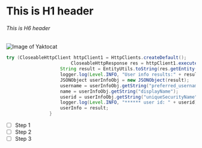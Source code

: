# This is H1 header
###### This is H6 header

![Image of Yaktocat](https://octodex.github.com/images/yaktocat.png)

```java
try (CloseableHttpClient httpClient1 = HttpClients.createDefault();
						CloseableHttpResponse res = httpClient1.execute(postUserInfo)) {
					String result = EntityUtils.toString(res.getEntity());
					logger.log(Level.INFO, "User info results:" + result);
					JSONObject userInfoObj = new JSONObject(result);
					username = userInfoObj.getString("preferred_username");
					name = userInfoObj.getString("displayName");
					userid = userInfoObj.getString("uniqueSecurityName");
					logger.log(Level.INFO, "****** user id: " + userid);
					userInfo = result;
				}
 ```

- [ ] Step 1
- [ ] Step 2
- [ ] Step 3
